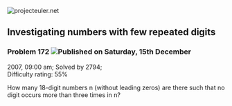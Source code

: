 ![projecteuler.net](images/print_page_logo.png)

## Investigating numbers with few repeated digits

### Problem 172 ![](images/icon_info.png)Published on Saturday, 15th December
2007, 09:00 am; Solved by 2794;  
Difficulty rating: 55%

How many 18-digit numbers n (without leading zeros) are there such that no
digit occurs more than three times in n?

  
  

